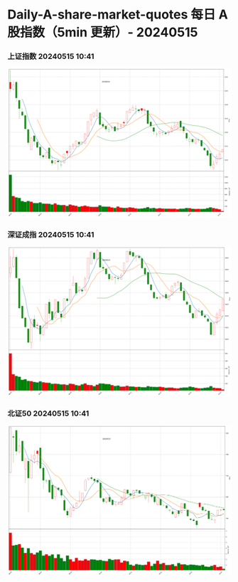 
# Daily-A-share-market-quotes 每日 A 股指数（5min 更新）- 20240515

### 上证指数 20240515 10:41
![](./fig/2024/5/20240515-sh000001.png)

### 深证成指 20240515 10:41
![](./fig/2024/5/20240515-sz399001.png)

### 北证50 20240515 10:41
![](./fig/2024/5/20240515-bj899050.png)
